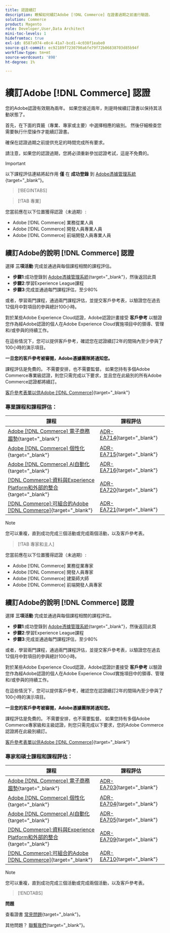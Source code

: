 ```yaml
---
title: 認證續訂
description: 瞭解如何續訂Adobe [!DNL Commerce] 在證書過期之前進行驗證。
solution: Commerce
product: Magento
role: Developer,User,Data Architect
mini-toc-levels: 1
hidefromtoc: true
exl-id: 8587a974-e0c4-41a7-bcd1-4c038f1eabe0
source-git-commit: ec92189f7230790a6fe79f72b06838703d85b94f
workflow-type: tm+mt
source-wordcount: '898'
ht-degree: 1%

---
```


# 續訂Adobe [!DNL Commerce] 認證

您的Adobe認證有效期為兩年。 如果您接近兩年，則是時候續訂證書以保持其活動狀態了。

首先，在下面的頁籤（專業、專家或主要）中選擇相應的級別。 然後仔細檢查您需要執行什麼操作才能續訂證書。

確保在認證過期之前提供充足的時間完成所有要求。

請注意，如果您的認證過期，您將必須重新參加認證考試，這是不免費的。

>[!IMPORTANT]
>
>以下課程評估連結將起作用 **僅** 在 **成功登錄** 到 [Adobe憑據管理系統](http://www.certmetrics.com/adobe){target="_blank"}。

>[!BEGINTABS]

>[!TAB 專業]

您當前應在以下位置獲得認證（未過期）:

* Adobe [!DNL Commerce] 業務從業人員
* Adobe [!DNL Commerce] 開發人員專業人員
* Adobe [!DNL Commerce] 前端開發人員專業人員

## 續訂Adobe的說明 [!DNL Commerce] 認證

選擇 **三項活動** 完成並通過與每個課程相關的課程評估。

* **步驟1**:成功登錄到 [Adobe憑據管理系統](http://www.certmetrics.com/adobe){target="_blank"}，然後返回此頁
* **步驟2**:學習Experience League課程
* **步驟3**:完成並通過每門課程評估，至少80%

或者，學習兩門課程，通過兩門課程評估，並提交客戶參考表，以驗證您在過去12個月中對項目的參與總計100小時。

對於某些Adobe Experience Cloud認證，Adobe認證計畫接受 **客戶參考** 以驗證您作為經Adobe認證的個人在Adobe Experience Cloud實施項目中的領導、管理和/或參與的持續工作。

在這些情況下，您可以提供客戶參考，確認您在認證續訂2年的間隔內至少參與了100小時的演示項目。

**一旦您的客戶參考被審閱，Adobe憑據團隊將通知您。**

課程評估是免費的。 不需要安排，也不需要監督。 如果您持有多個Adobe Commerce專業級認證，則您只需完成以下要求，並且您在此級別的所有Adobe Commerce認證都將續訂。

[客戶參考表單以供Adobe [!DNL Commerce]](https://www.certmetrics.com/adobe/candidate/caveon_sso_adobe.aspx?ssoLogin=true&amp;eid=ADR-EA711){target="_blank"}

### 專業課程和課程評估：

| 課程 | 課程評估 |
| ------- | ------- |
| [Adobe [!DNL Commerce] 電子商務趨勢](https://experienceleague.adobe.com/docs/commerce-events/events/commerce-and-coffee/2022/ecommerce-trends.html?lang=en){target="_blank"} | [ADR-EA714](https://www.certmetrics.com/adobe/candidate/caveon_sso_adobe.aspx?ssoLogin=true&amp;eid=ADR-EA714){target="_blank"} |
| [Adobe [!DNL Commerce] 個性化](https://experienceleague.adobe.com/docs/commerce-events/events/commerce-and-coffee/2022/personalization.html?lang=en){target="_blank"} | [ADR-EA715](https://www.certmetrics.com/adobe/candidate/caveon_sso_adobe.aspx?ssoLogin=true&amp;eid=ADR-EA715){target="_blank"} |
| [Adobe [!DNL Commerce] AI自動化](https://experienceleague.adobe.com/docs/commerce-events/events/commerce-and-coffee/2022/ai-and-automation.html?lang=en){target="_blank"} | [ADR-EA716](https://www.certmetrics.com/adobe/candidate/caveon_sso_adobe.aspx?ssoLogin=true&amp;eid=ADR-EA716){target="_blank"} |
| [[!DNL Commerce]:資料與Experience Platform和外部的整合](https://video.tv.adobe.com/v/3413334/){target="_blank"} | [ADR-EA720](https://www.certmetrics.com/adobe/candidate/caveon_sso_adobe.aspx?ssoLogin=true&amp;eid=ADR-EA720){target="_blank"} |
| [[!DNL Commerce]:可組合的Adobe [!DNL Commerce]](https://video.tv.adobe.com/v/3413335/){target="_blank"} | [ADR-EA721](https://www.certmetrics.com/adobe/candidate/caveon_sso_adobe.aspx?ssoLogin=true&amp;eid=ADR-EA721){target="_blank"} |

>[!NOTE]
>
>您可以重複，直到成功完成三個活動或完成兩個活動，以及客戶參考表。

>[!TAB 專家和主人]

您當前應在以下位置獲得認證（未過期）:

* Adobe [!DNL Commerce] 業務從業專家
* Adobe [!DNL Commerce] 開發人員專家
* Adobe [!DNL Commerce] 建築師大師
* Adobe [!DNL Commerce] 前端開發人員專家

## 續訂Adobe的說明 [!DNL Commerce] 認證

選擇 **三項活動** 完成並通過與每個課程相關的課程評估。

* **步驟1**:成功登錄到 [Adobe憑據管理系統](http://www.certmetrics.com/adobe){target="_blank"}，然後返回此頁
* **步驟2**:學習Experience League課程
* **步驟3**:完成並通過每門課程評估，至少80%

或者，學習兩門課程，通過兩門課程評估，並提交客戶參考表，以驗證您在過去12個月中對項目的參與總計100小時。

對於某些Adobe Experience Cloud認證，Adobe認證計畫接受 **客戶參考** 以驗證您作為經Adobe認證的個人在Adobe Experience Cloud實施項目中的領導、管理和/或參與的持續工作。

在這些情況下，您可以提供客戶參考，確認您在認證續訂2年的間隔內至少參與了100小時的演示項目。

**一旦您的客戶參考被審閱，Adobe憑據團隊將通知您。**

課程評估是免費的。 不需要安排，也不需要監督。 如果您持有多個Adobe Commerce專家級和主級認證，則您只需完成以下要求，您的Adobe Commerce認證將在此級別續訂。

[客戶參考表單以供Adobe [!DNL Commerce]](https://www.certmetrics.com/adobe/candidate/caveon_sso_adobe.aspx?ssoLogin=true&amp;eid=ADR-EA700){target="_blank"}

### 專家和碩士課程和課程評估：

| 課程 | 課程評估 |
| ------- | ------- |
| [Adobe [!DNL Commerce] 電子商務趨勢](https://experienceleague.adobe.com/docs/commerce-events/events/commerce-and-coffee/2022/ecommerce-trends.html?lang=en){target="_blank"} | [ADR-EA703](https://www.certmetrics.com/adobe/candidate/caveon_sso_adobe.aspx?ssoLogin=true&amp;eid=ADR-EA703){target="_blank"} |
| [Adobe [!DNL Commerce] 個性化](https://experienceleague.adobe.com/docs/commerce-events/events/commerce-and-coffee/2022/personalization.html?lang=en){target="_blank"} | [ADR-EA704](https://www.certmetrics.com/adobe/candidate/caveon_sso_adobe.aspx?ssoLogin=true&amp;eid=ADR-EA704){target="_blank"} |
| [Adobe [!DNL Commerce] AI自動化](https://experienceleague.adobe.com/docs/commerce-events/events/commerce-and-coffee/2022/ai-and-automation.html?lang=en){target="_blank"} | [ADR-EA705](https://www.certmetrics.com/adobe/candidate/caveon_sso_adobe.aspx?ssoLogin=true&amp;eid=ADR-EA705){target="_blank"} |
| [[!DNL Commerce]:資料與Experience Platform和外部的整合](https://video.tv.adobe.com/v/3413334/){target="_blank"} | [ADR-EA709](https://www.certmetrics.com/adobe/candidate/caveon_sso_adobe.aspx?ssoLogin=true&amp;eid=ADR-EA709){target="_blank"} |
| [[!DNL Commerce]:可組合的Adobe [!DNL Commerce]](https://video.tv.adobe.com/v/3413335/){target="_blank"} | [ADR-EA710](https://www.certmetrics.com/adobe/candidate/caveon_sso_adobe.aspx?ssoLogin=true&amp;eid=ADR-EA710){target="_blank"} |

>[!NOTE]
>
>您可以重複，直到成功完成三個活動或完成兩個活動，以及客戶參考表。

>[!ENDTABS]

**問題**

查看證書 [常見問題](https://experienceleague.adobe.com/docs/certification/certification/faq.html?lang=en){target="_blank"}。

其他問題？ [聯繫我們](mailto:certif@adobe.com){target="_blank"}。
